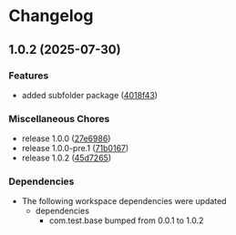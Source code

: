 # Changelog

## 1.0.2 (2025-07-30)


### Features

* added subfolder package ([4018f43](https://github.com/ianpilipski-pf/test-release-please/commit/4018f43c396b3ed5d3b1f16f14edce601a790639))


### Miscellaneous Chores

* release 1.0.0 ([27e6986](https://github.com/ianpilipski-pf/test-release-please/commit/27e698678282b6dd6568665da198e575ac06be2f))
* release 1.0.0-pre.1 ([71b0167](https://github.com/ianpilipski-pf/test-release-please/commit/71b0167168d33c86f1bed06dd01e63926b0be713))
* release 1.0.2 ([45d7265](https://github.com/ianpilipski-pf/test-release-please/commit/45d7265cd4ee0f3dc4a1b017a2e5278bd5e9d263))


### Dependencies

* The following workspace dependencies were updated
  * dependencies
    * com.test.base bumped from 0.0.1 to 1.0.2
